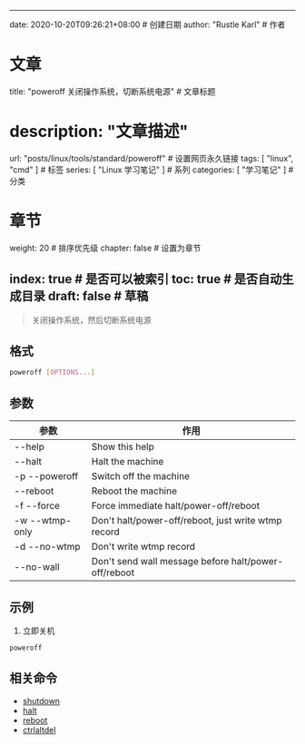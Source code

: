 ---
date: 2020-10-20T09:26:21+08:00  # 创建日期
author: "Rustle Karl"  # 作者

# 文章
title: "poweroff 关闭操作系统，切断系统电源"  # 文章标题
# description: "文章描述"
url:  "posts/linux/tools/standard/poweroff"  # 设置网页永久链接
tags: [ "linux", "cmd" ]  # 标签
series: [ "Linux 学习笔记" ]  # 系列
categories: [ "学习笔记" ]  # 分类

# 章节
weight: 20 # 排序优先级
chapter: false  # 设置为章节

index: true  # 是否可以被索引
toc: true  # 是否自动生成目录
draft: false  # 草稿
----

> 关闭操作系统，然后切断系统电源

## 格式

```bash
poweroff [OPTIONS...]
```

## 参数

| 参数 | 作用 |
| -------- | -------- |
| --help | Show this help |
| --halt | Halt the machine |
| -p --poweroff | Switch off the machine |
| --reboot | Reboot the machine |
| -f --force | Force immediate halt/power-off/reboot |
| -w --wtmp-only | Don't halt/power-off/reboot, just write wtmp record |
| -d --no-wtmp | Don't write wtmp record |
| --no-wall | Don't send wall message before halt/power-off/reboot |

## 示例

1. 立即关机

```bash
poweroff
```

## 相关命令

- [shutdown](shutdown.md)
- [halt](halt.md)
- [reboot](reboot.md)
- [ctrlaltdel](ctrlaltdel.md)
